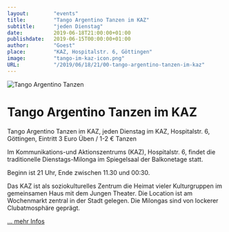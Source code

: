 ```yaml
---
layout:        "events"
title:         "Tango Argentino Tanzen im KAZ"
subtitle:      "jeden Dienstag"
date:          2019-06-18T21:00:00+01:00
publishdate:   2019-06-15T00:00:00+01:00
author:        "Goest"
place:         "KAZ, Hospitalstr. 6, Göttingen"
image:         "tango-im-kaz-icon.png"
URL:           "/2019/06/18/21/00-tango-argentino-tanzen-im-kaz"
---
```




![Tango Argentino Tanzen](https://goest.de/bilder07/musa07.jpg)

Tango Argentino Tanzen im KAZ
============

Tango Argentino Tanzen im KAZ, jeden Dienstag im KAZ, Hospitalstr. 6, Göttingen, Eintritt 3 Euro Üben / 1-2 € Tanzen 

Im Kommunikations-und Aktionszentrums (KAZ), Hospitalstr. 6, findet die traditionelle Dienstags-Milonga im Spiegelsaal der Balkonetage statt. 

Beginn ist 21 Uhr, Ende zwischen 11.30 und 00:30.

Das KAZ ist als soziokulturelles Zentrum die Heimat vieler Kulturgruppen im gemeinsamen Haus mit dem Jungen Theater. 
Die Location ist am Wochenmarkt zentral in der Stadt gelegen. Die Milongas sind von lockerer Clubatmosphäre geprägt. 

[... mehr Infos](https://goest.de/tango.htm#kaz)
